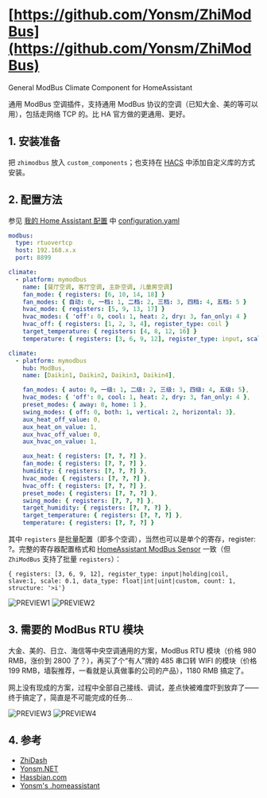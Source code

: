 # [https://github.com/Yonsm/ZhiModBus](https://github.com/Yonsm/ZhiModBus)

General ModBus Climate Component for HomeAssistant

通用 ModBus 空调插件，支持通用 ModBus 协议的空调（已知大金、美的等可以用），包括走网络 TCP 的。比 HA 官方做的更通用、更好。

## 1. 安装准备

把 `zhimodbus` 放入 `custom_components`；也支持在 [HACS](https://hacs.xyz/) 中添加自定义库的方式安装。

## 2. 配置方法

参见 [我的 Home Assistant 配置](https://github.com/Yonsm/.homeassistant) 中 [configuration.yaml](https://github.com/Yonsm/.homeassistant/blob/main/configuration.yaml)

```yaml
modbus:
  type: rtuovertcp
  host: 192.168.x.x
  port: 8899

climate:
  - platform: mymodbus
    name: [餐厅空调, 客厅空调, 主卧空调, 儿童房空调]
    fan_mode: { registers: [6, 10, 14, 18] }
    fan_modes: { 自动: 0, 一档: 1, 二档: 2, 三档: 3, 四档: 4, 五档: 5 }
    hvac_mode: { registers: [5, 9, 13, 17] }
    hvac_modes: { 'off': 0, cool: 1, heat: 2, dry: 3, fan_only: 4 }
    hvac_off: { registers: [1, 2, 3, 4], register_type: coil }
    target_temperature: { registers: [4, 8, 12, 16] }
    temperature: { registers: [3, 6, 9, 12], register_type: input, scale: 0.1 }
```

```yaml
climate:
  - platform: mymodbus
    hub: ModBus,
    name: [Daikin1, Daikin2, Daikin3, Daikin4],

    fan_modes: { auto: 0, 一级: 1, 二级: 2, 三级: 3, 四级: 4, 五级: 5},
    hvac_modes: { 'off': 0, cool: 1, heat: 2, dry: 3, fan_only: 4 },
    preset_modes: { away: 0, home: 1 },
    swing_modes: { off: 0, both: 1, vertical: 2, horizontal: 3},
    aux_heat_off_value: 0,
    aux_heat_on_value: 1,
    aux_hvac_off_value: 0,
    aux_hvac_on_value: 1,

    aux_heat: { registers: [?, ?, ?] },
    fan_mode: { registers: [?, ?, ?] },
    humidity: { registers: [?, ?, ?] },
    hvac_mode: { registers: [?, ?, ?] },
    hvac_off: { registers: [?, ?, ?] },
    preset_mode: { registers: [?, ?, ?] },
    swing_mode: { registers: [?, ?, ?] },
    target_humidity: { registers: [?, ?, ?] },
    target_temperature: { registers: [?, ?, ?] },
    temperature: { registers: [?, ?, ?] }
```

其中 `registers` 是批量配置（即多个空调），当然也可以是单个的寄存，register: ?。完整的寄存器配置格式和 [HomeAssistant ModBus Sensor](https://www.home-assistant.io/integrations/sensor.modbus/) 一致（但 `ZhiModBus` 支持了批量 `registers`）：

```
{ registers: [3, 6, 9, 12], register_type: input|holding|coil, slave:1, scale: 0.1, data_type: float|int|uint|custom, count: 1, structure: '>i'}
```

![PREVIEW1](https://github.com/Yonsm/ZhiModBus/blob/main/PREVIEW1.jpg)
![PREVIEW2](https://github.com/Yonsm/ZhiModBus/blob/main/PREVIEW2.jpg)

## 3. 需要的 ModBus RTU 模块

大金、美的、日立、海信等中央空调通用的方案，ModBus RTU 模块（价格 980 RMB，涨价到 2800 了？），再买了个“有人”牌的 485 串口转 WIFI 的模块（价格 199 RMB，墙裂推荐，一看就是认真做事的公司的产品），1180 RMB 搞定了。

网上没有现成的方案，过程中全部自己接线、调试，差点快被难度吓到放弃了——终于搞定了，简直是不可能完成的任务...

![PREVIEW3](https://github.com/Yonsm/ZhiModBus/blob/main/PREVIEW3.jpg)
![PREVIEW4](https://github.com/Yonsm/ZhiModBus/blob/main/PREVIEW4.jpg)

## 4. 参考

- [ZhiDash](https://github.com/Yonsm/ZhiDash)
- [Yonsm.NET](https://yonsm.github.io/modbus)
- [Hassbian.com](https://bbs.hassbian.com/thread-3581-1-1.html)
- [Yonsm's .homeassistant](https://github.com/Yonsm/.homeassistant)
